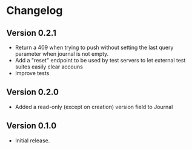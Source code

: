 # Changelog

## Version 0.2.1
* Return a 409 when trying to push without setting the last query parameter when journal is not empty.
* Add a "reset" endpoint to be used by test servers to let external test suites easily clear accouns
* Improve tests

## Version 0.2.0
* Added a read-only (except on creation) version field to Journal

## Version 0.1.0
* Initial release.
